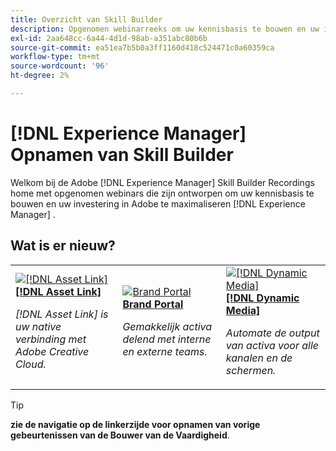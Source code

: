 ```yaml
---
title: Overzicht van Skill Builder
description: Opgenomen webinarreeks om uw kennisbasis te bouwen en uw investering in Adobe Experience Manager te maximaliseren
exl-id: 2aa648cc-6a44-4d1d-98ab-a351abc80b6b
source-git-commit: ea51ea7b5b0a3ff1160d418c524471c0a60359ca
workflow-type: tm+mt
source-wordcount: '96'
ht-degree: 2%

---
```


# [!DNL Experience Manager] Opnamen van Skill Builder

Welkom bij de Adobe [!DNL Experience Manager] Skill Builder Recordings home met opgenomen webinars die zijn ontworpen om uw kennisbasis te bouwen en uw investering in Adobe te maximaliseren [!DNL Experience Manager] .

## Wat is er nieuw?

<table>
<tr>
  <td>
    <a href="https://experienceleague.adobe.com/en/docs/experience-manager-skill-builder/skill-builder/for-2020/asset-link">
      <img alt="[!DNL Asset Link]" src="assets/332127.jpeg" />
    </a>
    <div>
      <a href="https://experienceleague.adobe.com/en/docs/experience-manager-skill-builder/skill-builder/for-2020/asset-link">
    <strong>[!DNL Asset Link]</strong>
    </a>
    </div>
    <p>
    <em>[!DNL Asset Link] is uw native verbinding met Adobe Creative Cloud.</em>
    <p>
  </td>
  <td>
    <a href="https://experienceleague.adobe.com/en/docs/experience-manager-skill-builder/skill-builder/for-2020/brand-portal">
    <img alt="Brand Portal" src="assets/332133.jpeg" />
    </a>
    <div>
    <a href="https://experienceleague.adobe.com/en/docs/experience-manager-skill-builder/skill-builder/for-2020/brand-portal">
    <strong> Brand Portal </strong>
    </a>
    </div>
    <p>
    <em> Gemakkelijk activa delend met interne en externe teams.</em>
    </p>
  </td>
  <td>
    <a href="https://experienceleague.adobe.com/en/docs/experience-manager-skill-builder/skill-builder/for-2020/dynamic-media">
      <img alt="[!DNL Dynamic Media]" src="assets/332132.jpeg" />
    </a>
     <div>
      <a href="https://experienceleague.adobe.com/en/docs/experience-manager-skill-builder/skill-builder/for-2020/dynamic-media">
        <strong>[!DNL Dynamic Media]</strong>
      </a>
    </div>
    <p>
    <em> Automate de output van activa voor alle kanalen en de schermen.</em>
    <p>
  </td>
</tr>
</table>

>[!TIP]
>
>**zie de navigatie op de linkerzijde voor opnamen van vorige gebeurtenissen van de Bouwer van de Vaardigheid**.
